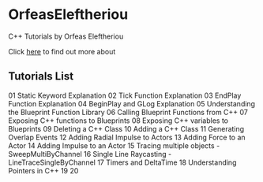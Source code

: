 # OrfeasEleftheriou
С++ Tutorials by  Orfeas Eleftheriou

Click [here](http://orfeasel.com) to find out more about

## Tutorials List
 01 Static Keyword Explanation
 02 Tick Function Explanation
 03 EndPlay Function Explanation
 04 BeginPlay and GLog Explanation
 05 Understanding the Blueprint Function Library
 06 Calling Blueprint Functions from C++
 07 Exposing C++ functions to Blueprints
 08 Exposing C++ variables to Blueprints
 09 Deleting a C++ Class
 10 Adding a C++ Class
 11 Generating Overlap Events
 12 Adding Radial Impulse to Actors
 13 Adding Force to an Actor
 14 Adding Impulse to an Actor
 15 Tracing multiple objects - SweepMultiByChannel
 16 Single Line Raycasting - LineTraceSingleByChannel
 17 Timers and DeltaTime
 18 Understanding Pointers in C++
 19 
 20 

